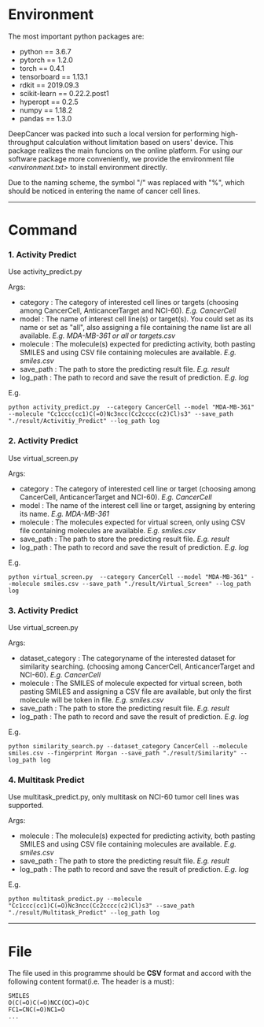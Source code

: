 # **Environment**

The most important python packages are:
- python == 3.6.7
- pytorch == 1.2.0
- torch == 0.4.1
- tensorboard == 1.13.1
- rdkit == 2019.09.3
- scikit-learn == 0.22.2.post1
- hyperopt == 0.2.5
- numpy == 1.18.2
- pandas == 1.3.0

DeepCancer was packed into such a local version for performing high-throughput calculation without limitation based on users' device. This package realizes the main funcions on the online platform. For using our software package more conveniently, we provide the environment file *<environment.txt>* to install environment directly.

Due to the naming scheme, the symbol "/" was replaced with "%", which should be noticed in entering the name of cancer cell lines.

---
# **Command**

### **1. Activity Predict**
Use activity_predict.py

Args:
  - category : The category of interested cell lines or targets (choosing among CancerCell, AnticancerTarget and NCI-60). *E.g. CancerCell*
  - model : The name of interest cell line(s) or target(s). You could set as its name or set as "all", also assigning a file containing the name list are all available. *E.g. MDA-MB-361 or all or targets.csv*
  - molecule : The molecule(s) expected for predicting activity, both pasting SMILES and using CSV file containing molecules are available. *E.g. smiles.csv*
  - save_path : The path to store the predicting result file. *E.g. result*
  - log_path : The path to record and save the result of prediction. *E.g. log*

E.g.

`python activity_predict.py  --category CancerCell --model "MDA-MB-361" --molecule "Cc1ccc(cc1)C(=O)Nc3ncc(Cc2cccc(c2)Cl)s3" --save_path "./result/Activitiy_Predict" --log_path log`

### **2. Activity Predict**
Use virtual_screen.py

Args:
  - category : The category of interested cell line or target (choosing among CancerCell, AnticancerTarget and NCI-60). *E.g. CancerCell*
  - model : The name of the interest cell line or target, assigning by entering its name. *E.g. MDA-MB-361*  
  - molecule : The molecules expected for virtual screen, only using CSV file containing molecules are available. *E.g. smiles.csv*
  - save_path : The path to store the predicting result file. *E.g. result*
  - log_path : The path to record and save the result of prediction. *E.g. log*

E.g.

`python virtual_screen.py  --category CancerCell --model "MDA-MB-361" --molecule smiles.csv --save_path "./result/Virtual_Screen" --log_path log`

### **3. Activity Predict**
Use virtual_screen.py

Args:
  - dataset_category : The categoryname of the interested dataset for similarity searching. (choosing among CancerCell, AnticancerTarget and NCI-60). *E.g. CancerCell*
  - molecule : The SMILES of molecule expected for virtual screen, both pasting SMILES and assigning a CSV file are available, but only the first molecule will be token in file. *E.g. smiles.csv*
  - save_path : The path to store the predicting result file. *E.g. result*
  - log_path : The path to record and save the result of prediction. *E.g. log*

E.g.

`python similarity_search.py --dataset_category CancerCell --molecule smiles.csv --fingerprint Morgan --save_path "./result/Similarity" --log_path log`


### **4. Multitask Predict**
Use multitask_predict.py, only multitask on NCI-60 tumor cell lines was supported.

Args:
  - molecule : The molecule(s) expected for predicting activity, both pasting SMILES and using CSV file containing molecules are available. *E.g. smiles.csv*
  - save_path : The path to store the predicting result file. *E.g. result*
  - log_path : The path to record and save the result of prediction. *E.g. log*

E.g.

`python multitask_predict.py --molecule "Cc1ccc(cc1)C(=O)Nc3ncc(Cc2cccc(c2)Cl)s3" --save_path "./result/Multitask_Predict" --log_path log`


---
# **File**
The file used in this programme should be **CSV** format and accord with the following content format(i.e. The header is a must):

```
SMILES
O(C(=O)C(=O)NCC(OC)=O)C
FC1=CNC(=O)NC1=O
...

```

